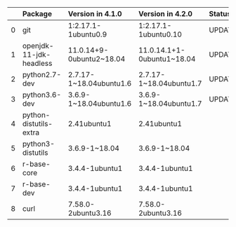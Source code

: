 <!-- markdown-link-check-disable -->

|    | Package                 | Version in 4.1.0         | Version in 4.2.0           | Status   |
|---:|:------------------------|:-------------------------|:---------------------------|:---------|
|  0 | git                     | 1:2.17.1-1ubuntu0.9      | 1:2.17.1-1ubuntu0.10       | UPDATED  |
|  1 | openjdk-11-jdk-headless | 11.0.14+9-0ubuntu2~18.04 | 11.0.14.1+1-0ubuntu1~18.04 | UPDATED  |
|  2 | python2.7-dev           | 2.7.17-1~18.04ubuntu1.6  | 2.7.17-1~18.04ubuntu1.7    | UPDATED  |
|  3 | python3.6-dev           | 3.6.9-1~18.04ubuntu1.6   | 3.6.9-1~18.04ubuntu1.7     | UPDATED  |
|  4 | python-distutils-extra  | 2.41ubuntu1              | 2.41ubuntu1                |          |
|  5 | python3-distutils       | 3.6.9-1~18.04            | 3.6.9-1~18.04              |          |
|  6 | r-base-core             | 3.4.4-1ubuntu1           | 3.4.4-1ubuntu1             |          |
|  7 | r-base-dev              | 3.4.4-1ubuntu1           | 3.4.4-1ubuntu1             |          |
|  8 | curl                    | 7.58.0-2ubuntu3.16       | 7.58.0-2ubuntu3.16         |          |